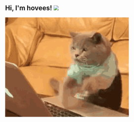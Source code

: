 ## Hi, I'm hovees! <img src="https://media.giphy.com/media/WUlplcMpOCEmTGBtBW/giphy.gif" width="30"> 
<img src="https://github.com/hovees/hovees/blob/master/cat.gif">


<!--
**hovees/hovees** is a ✨ _special_ ✨ repository because its `README.md` (this file) appears on your GitHub profile.

Here are some ideas to get you started:

- 🔭 I’m currently working on ...
- 🌱 I’m currently learning ...
- 👯 I’m looking to collaborate on ...
- 🤔 I’m looking for help with ...
- 💬 Ask me about ...
- 📫 How to reach me: ...
- 😄 Pronouns: ...
- ⚡ Fun fact: ...
-->
